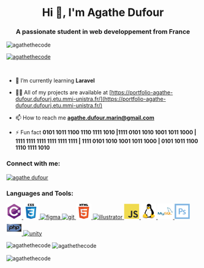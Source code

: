 <h1 align="center">Hi 👋, I'm Agathe Dufour</h1>
<h3 align="center">A passionate student in web developpement from France</h3>

<p align="left"> <img src="https://komarev.com/ghpvc/?username=agathethecode&label=Profile%20views&color=0e75b6&style=flat" alt="agathethecode" /> </p>

<p align="left"> <a href="https://github.com/ryo-ma/github-profile-trophy"><img src="https://github-profile-trophy.vercel.app/?username=agathethecode" alt="agathethecode" /></a> </p>

<p align="left"> <a href="https://twitter.com/" target="blank"><img src="https://img.shields.io/twitter/follow/?logo=twitter&style=for-the-badge" alt="" /></a> </p>

- 🌱 I’m currently learning **Laravel**

- 👨‍💻 All of my projects are available at [https://portfolio-agathe-dufour.dufourj.etu.mmi-unistra.fr/](https://portfolio-agathe-dufour.dufourj.etu.mmi-unistra.fr/)

- 📫 How to reach me **agathe.dufour.marin@gmail.com**

- ⚡ Fun fact **0101 1011 1100 1110 1111 1010 |1111 0101 1010 1001 1011 1000 | 1111 1111 1111 1111 1111 1111 | 1111 0101 1010 1001 1011 1000 | 0101 1011 1100 1110 1111 1010**

<h3 align="left">Connect with me:</h3>
<p align="left">
<a href="https://linkedin.com/in/agathe dufour" target="blank"><img align="center" src="https://raw.githubusercontent.com/rahuldkjain/github-profile-readme-generator/master/src/images/icons/Social/linked-in-alt.svg" alt="agathe dufour" height="30" width="40" /></a>
</p>

<h3 align="left">Languages and Tools:</h3>
<p align="left"> <a href="https://www.w3schools.com/cs/" target="_blank" rel="noreferrer"> <img src="https://raw.githubusercontent.com/devicons/devicon/master/icons/csharp/csharp-original.svg" alt="csharp" width="40" height="40"/> </a> <a href="https://www.w3schools.com/css/" target="_blank" rel="noreferrer"> <img src="https://raw.githubusercontent.com/devicons/devicon/master/icons/css3/css3-original-wordmark.svg" alt="css3" width="40" height="40"/> </a> <a href="https://www.figma.com/" target="_blank" rel="noreferrer"> <img src="https://www.vectorlogo.zone/logos/figma/figma-icon.svg" alt="figma" width="40" height="40"/> </a> <a href="https://git-scm.com/" target="_blank" rel="noreferrer"> <img src="https://www.vectorlogo.zone/logos/git-scm/git-scm-icon.svg" alt="git" width="40" height="40"/> </a> <a href="https://www.w3.org/html/" target="_blank" rel="noreferrer"> <img src="https://raw.githubusercontent.com/devicons/devicon/master/icons/html5/html5-original-wordmark.svg" alt="html5" width="40" height="40"/> </a> <a href="https://www.adobe.com/in/products/illustrator.html" target="_blank" rel="noreferrer"> <img src="https://www.vectorlogo.zone/logos/adobe_illustrator/adobe_illustrator-icon.svg" alt="illustrator" width="40" height="40"/> </a> <a href="https://developer.mozilla.org/en-US/docs/Web/JavaScript" target="_blank" rel="noreferrer"> <img src="https://raw.githubusercontent.com/devicons/devicon/master/icons/javascript/javascript-original.svg" alt="javascript" width="40" height="40"/> </a> <a href="https://www.linux.org/" target="_blank" rel="noreferrer"> <img src="https://raw.githubusercontent.com/devicons/devicon/master/icons/linux/linux-original.svg" alt="linux" width="40" height="40"/> </a> <a href="https://www.mysql.com/" target="_blank" rel="noreferrer"> <img src="https://raw.githubusercontent.com/devicons/devicon/master/icons/mysql/mysql-original-wordmark.svg" alt="mysql" width="40" height="40"/> </a> <a href="https://www.photoshop.com/en" target="_blank" rel="noreferrer"> <img src="https://raw.githubusercontent.com/devicons/devicon/master/icons/photoshop/photoshop-line.svg" alt="photoshop" width="40" height="40"/> </a> <a href="https://www.php.net" target="_blank" rel="noreferrer"> <img src="https://raw.githubusercontent.com/devicons/devicon/master/icons/php/php-original.svg" alt="php" width="40" height="40"/> </a> <a href="https://unity.com/" target="_blank" rel="noreferrer"> <img src="https://www.vectorlogo.zone/logos/unity3d/unity3d-icon.svg" alt="unity" width="40" height="40"/> </a> </p>

<p><img align="left" src="https://github-readme-stats.vercel.app/api/top-langs?username=agathethecode&show_icons=true&locale=en&layout=compact" alt="agathethecode" /></p>

<p>&nbsp;<img align="center" src="https://github-readme-stats.vercel.app/api?username=agathethecode&show_icons=true&locale=en" alt="agathethecode" /></p>

<p><img align="center" src="https://github-readme-streak-stats.herokuapp.com/?user=agathethecode&" alt="agathethecode" /></p>

